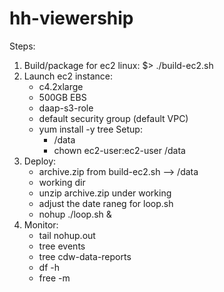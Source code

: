 # hh-viewership

Steps:
  1. Build/package for ec2 linux:
      $> ./build-ec2.sh
  2. Launch ec2 instance:
      - c4.2xlarge
      - 500GB EBS
      - daap-s3-role
      - default security group (default VPC)
      - yum install -y tree
      Setup:
        - /data
        - chown ec2-user:ec2-user /data
  3. Deploy:
      - archive.zip from build-ec2.sh --> /data
      - working dir
      - unzip archive.zip under working
      - adjust the date raneg for loop.sh
      - nohup ./loop.sh &
  4. Monitor:
      - tail nohup.out
      - tree events
      - tree cdw-data-reports
      - df -h
      - free -m
